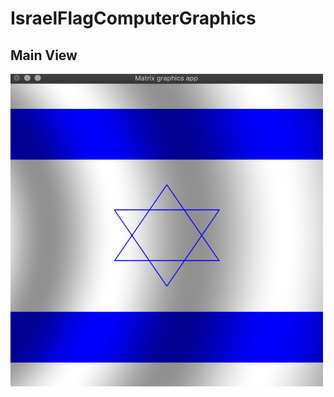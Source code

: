 # IsraelFlagComputerGraphics

## Main View

<img src="https://github.com/HadarPur/IsraelFlagComputerGraphics/blob/master/IsraelFlag.png" width="500" height="500" />
